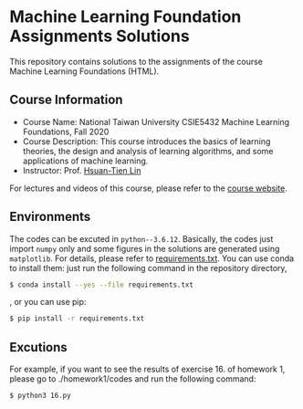 # Machine Learning Foundation Assignments Solutions
This repository contains solutions to the assignments of the course Machine Learning Foundations (HTML).
## Course Information
* Course Name: National Taiwan University CSIE5432 Machine Learning Foundations, Fall 2020
* Course Description: This course introduces the basics of learning theories, the design and analysis of learning algorithms, and some applications of machine learning.
* Instructor: Prof. [Hsuan-Tien Lin](https://www.csie.ntu.edu.tw/~htlin/)

For lectures and videos of this course, please refer to the [course website](https://www.csie.ntu.edu.tw/~htlin/course/ml20fall/).
## Environments
The codes can be excuted in `python--3.6.12`. Basically, the codes just import `numpy` only and some figures in the solutions are generated using `matplotlib`. For details, please refer to [requirements.txt](./requirements.txt). You can use conda to install them: just run the following command in the repository directory,
```bash
$ conda install --yes --file requirements.txt
```
, or you can use pip:
```bash
$ pip install -r requirements.txt
```
## Excutions
For example, if you want to see the results of exercise 16. of homework 1, please go to ./homework1/codes and run the following command:
```bash
$ python3 16.py
```
